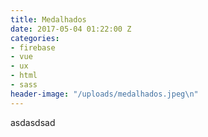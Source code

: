 ```yaml
---
title: Medalhados
date: 2017-05-04 01:22:00 Z
categories:
- firebase
- vue
- ux
- html
- sass
header-image: "/uploads/medalhados.jpeg\n"
---
```


asdasdsad